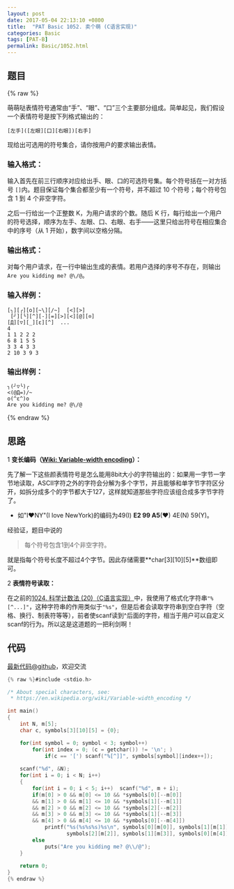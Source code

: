```yaml
---
layout: post
date: 2017-05-04 22:13:10 +0800
title:  "PAT Basic 1052. 卖个萌 (C语言实现)"
categories: Basic
tags: [PAT-B]
permalink: Basic/1052.html
---
```


## 题目

{% raw %}<div class="ques-view"><p>萌萌哒表情符号通常由“手”、“眼”、“口”三个主要部分组成。简单起见，我们假设一个表情符号是按下列格式输出的：</p>
<pre><code>[左手]([左眼][口][右眼])[右手]
</code></pre><p>现给出可选用的符号集合，请你按用户的要求输出表情。</p>
<h3 id="-">输入格式：</h3>
<p>输入首先在前三行顺序对应给出手、眼、口的可选符号集。每个符号括在一对方括号 <code>[]</code>内。题目保证每个集合都至少有一个符号，并不超过 10 个符号；每个符号包含 1 到 4 个非空字符。</p>
<p>之后一行给出一个正整数 K，为用户请求的个数。随后 K 行，每行给出一个用户的符号选择，顺序为左手、左眼、口、右眼、右手——这里只给出符号在相应集合中的序号（从 1 开始），数字间以空格分隔。</p>
<h3 id="-">输出格式：</h3>
<p>对每个用户请求，在一行中输出生成的表情。若用户选择的序号不存在，则输出 <code>Are you kidding me? @\/@</code>。</p>
<h3 id="-">输入样例：</h3>
<pre><code class="lang-in">[╮][╭][o][~\][/~]  [&lt;][&gt;]
 [╯][╰][^][-][=][&gt;][&lt;][@][⊙]
[Д][▽][_][ε][^]  ...
4
1 1 2 2 2
6 8 1 5 5
3 3 4 3 3
2 10 3 9 3
</code></pre>
<h3 id="-">输出样例：</h3>
<pre><code class="lang-out">╮(╯▽╰)╭
&lt;(@Д=)/~
o(^ε^)o
Are you kidding me? @\/@
</code></pre>
</div>{% endraw %}

## 思路

1 **变长编码（[Wiki: Variable-width encoding](https://en.wikipedia.org/wiki/Variable-width_encoding)）：**

先了解一下这些颜表情符号是怎么能用8bit大小的字符输出的：如果用一字节一字节地读取，ASCII字符之外的字符会分解为多个字节，并且能够和单字节字符区分开，如拆分成多个的字节都大于127，这样就知道那些字符应该组合成多字节字符了。
- 如"I♥NY"(I love NewYork)的编码为49(I) **E2 99 A5**(♥) 4E(N) 59(Y)。

经验证，题目中说的
> 每个符号包含1到4个非空字符。

就是指每个符号长度不超过4个字节。因此存储需要**char[3][10][5]**数组即可。

2 **表情符号读取：**

在之前的[1024. 科学计数法 (20)（C语言实现）](http://www.jianshu.com/p/ba0282bb87a0)中，我使用了格式化字符串```"%[^...]"```，这种字符串的作用类似于`"%s"`，但是后者会读取字符串到空白字符（空格、换行、制表符等等），前者使scanf读到^后面的字符，相当于用户可以自定义scanf的行为。所以这是这道题的一把利剑啊！

## 代码

[最新代码@github](https://github.com/OliverLew/PAT/blob/master/PATBasic/1052.c)，欢迎交流
```c
{% raw %}#include <stdio.h>

/* About special characters, see:
 * https://en.wikipedia.org/wiki/Variable-width_encoding */

int main()
{
    int N, m[5];
    char c, symbols[3][10][5] = {0};

    for(int symbol = 0; symbol < 3; symbol++)
        for(int index = 0; (c = getchar()) != '\n'; )
            if(c == '[') scanf("%[^]]", symbols[symbol][index++]);
    
    scanf("%d", &N);
    for(int i = 0; i < N; i++)
    {
        for(int i = 0; i < 5; i++)  scanf("%d", m + i);
        if(m[0] > 0 && m[0] <= 10 && *symbols[0][--m[0]]
        && m[1] > 0 && m[1] <= 10 && *symbols[1][--m[1]]
        && m[2] > 0 && m[2] <= 10 && *symbols[2][--m[2]]
        && m[3] > 0 && m[3] <= 10 && *symbols[1][--m[3]]
        && m[4] > 0 && m[4] <= 10 && *symbols[0][--m[4]])
            printf("%s(%s%s%s)%s\n", symbols[0][m[0]], symbols[1][m[1]],
                   symbols[2][m[2]], symbols[1][m[3]], symbols[0][m[4]]);
        else
            puts("Are you kidding me? @\\/@");
    }
    
    return 0;
}
{% endraw %}
```